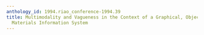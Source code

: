 ```yaml
---
anthology_id: 1994.riao_conference-1994.39
title: Multimodality and Vagueness in the Context of a Graphical, Object-Oriented
  Materials Information System
---
```

